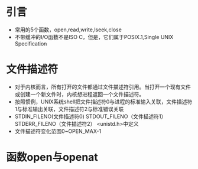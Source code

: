 # 引言
- 常用的5个函数，open,read,write,lseek,close
- 不带缓冲的I/O函数不是ISO C，但是，它们属于POSIX.1,Single UNIX Specification
# 文件描述符
- 对于内核而言，所有打开的文件都通过文件描述符引用。当打开一个现有文件或创建一个新文件时，内核想进程返回一个文件描述符。
- 按照惯例，UNIX系统shell把文件描述符0与进程的标准输入关联，文件描述符1与标准输出关联，文件描述符2与标准错误关联
- STDIN_FILENO(文件描述符0) STDOUT_FILENO（文件描述符1） STDERR_FILENO（文件描述符2） <unistd.h>中定义
- 文件描述符变化范围0~OPEN_MAX-1
# 函数open与openat
